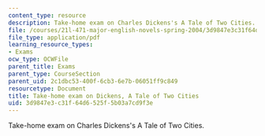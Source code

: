 ```yaml
---
content_type: resource
description: Take-home exam on Charles Dickens's A Tale of Two Cities.
file: /courses/21l-471-major-english-novels-spring-2004/3d9847e3c31f64d6525f5b03a7cd9f3e_t_h_exam3dick.pdf
file_type: application/pdf
learning_resource_types:
- Exams
ocw_type: OCWFile
parent_title: Exams
parent_type: CourseSection
parent_uid: 2c1dbc53-400f-6cb3-6e7b-06051ff9c849
resourcetype: Document
title: Take-home exam on Dickens, A Tale of Two Cities
uid: 3d9847e3-c31f-64d6-525f-5b03a7cd9f3e
---
```

Take-home exam on Charles Dickens's A Tale of Two Cities.


